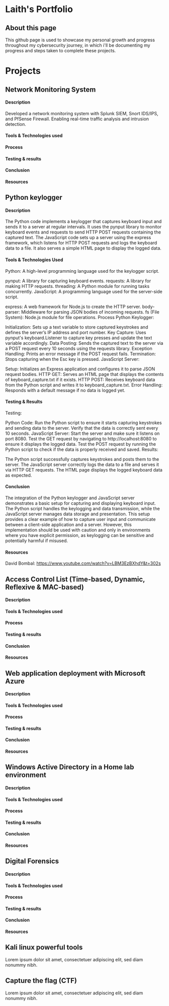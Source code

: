 # Laith's Portfolio
## About this page
This github page is used to showcase my personal growth and progress throughout my cybersecurity journey, in which i'll be documenting my progress and steps taken to complete these projects.
# Projects
## Network Monitoring System
#### Description
Developed a network monitoring system with Splunk SIEM, Snort IDS/IPS, and PfSense Firewall. Enabling real-time traffic analysis and intrusion detection.
#### Tools & Technologies used
#### Process
#### Testing & results
#### Conclusion
#### Resources
## Python keylogger
#### Description
The Python code implements a keylogger that captures keyboard input and sends it to a server at regular intervals. It uses the pynput library to monitor keyboard events and requests to send HTTP POST requests containing the captured text. The JavaScript code sets up a server using the express framework, which listens for HTTP POST requests and logs the keyboard data to a file. It also serves a simple HTML page to display the logged data.
#### Tools & Technologies Used
Python: A high-level programming language used for the keylogger script.

pynput: A library for capturing keyboard events.
requests: A library for making HTTP requests.
threading: A Python module for running tasks concurrently.
JavaScript: A programming language used for the server-side script.

express: A web framework for Node.js to create the HTTP server.
body-parser: Middleware for parsing JSON bodies of incoming requests.
fs (File System): Node.js module for file operations.
Process
Python Keylogger:

Initialization: Sets up a text variable to store captured keystrokes and defines the server’s IP address and port number.
Key Capture: Uses pynput's keyboard.Listener to capture key presses and update the text variable accordingly.
Data Posting: Sends the captured text to the server via a POST request every 10 seconds using the requests library.
Exception Handling: Prints an error message if the POST request fails.
Termination: Stops capturing when the Esc key is pressed.
JavaScript Server:

Setup: Initializes an Express application and configures it to parse JSON request bodies.
HTTP GET: Serves an HTML page that displays the contents of keyboard_capture.txt if it exists.
HTTP POST: Receives keyboard data from the Python script and writes it to keyboard_capture.txt.
Error Handling: Responds with a default message if no data is logged yet.
#### Testing & Results
Testing:

Python Code: Run the Python script to ensure it starts capturing keystrokes and sending data to the server. Verify that the data is correctly sent every 10 seconds.
JavaScript Server: Start the server and make sure it listens on port 8080. Test the GET request by navigating to http://localhost:8080 to ensure it displays the logged data. Test the POST request by running the Python script to check if the data is properly received and saved.
Results:

The Python script successfully captures keystrokes and posts them to the server.
The JavaScript server correctly logs the data to a file and serves it via HTTP GET requests.
The HTML page displays the logged keyboard data as expected.
#### Conclusion
The integration of the Python keylogger and JavaScript server demonstrates a basic setup for capturing and displaying keyboard input. The Python script handles the keylogging and data transmission, while the JavaScript server manages data storage and presentation. This setup provides a clear example of how to capture user input and communicate between a client-side application and a server. However, this implementation should be used with caution and only in environments where you have explicit permission, as keylogging can be sensitive and potentially harmful if misused.
#### Resources
David Bombal: https://www.youtube.com/watch?v=LBM3EzBXhdY&t=302s
## Access Control List (Time-based, Dynamic, Reflexive & MAC-based)
#### Description
#### Tools & Technologies used
#### Process
#### Testing & results
#### Conclusion
#### Resources
## Web application deployment with Microsoft Azure
#### Description
#### Tools & Technologies used
#### Process
#### Testing & results
#### Conclusion
#### Resources
## Windows Active Directory in a Home lab environment
#### Description
#### Tools & Technologies used
#### Process
#### Testing & results
#### Conclusion
#### Resources
## Digital Forensics
#### Description
#### Tools & Technologies used
#### Process
#### Testing & results
#### Conclusion
#### Resources
## Kali linux powerful tools
Lorem ipsum dolor sit amet, consectetuer adipiscing elit, sed diam nonummy nibh.
## Capture the flag (CTF)
Lorem ipsum dolor sit amet, consectetuer adipiscing elit, sed diam nonummy nibh.
